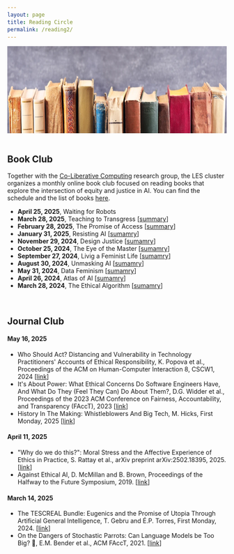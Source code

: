 ```yaml
---
layout: page
title: Reading Circle
permalink: /reading2/
---
```

<center><img src="/images/reading.png" width="1000" height="200" align="center"></center>

<br>

## Book Club
Together with the [Co-Liberative Computing](https://co-liberative-computing.github.io) research group, the LES cluster organizes a monthly online book club focused on reading books that explore the intersection of equity and justice in AI. You can find the schedule and the list of books [here](https://co-liberative-computing.github.io/books/).

* **April 25, 2025**, Waiting for Robots
* **March 28, 2025**, Teaching to Transgress [[summary](https://co-liberative-computing.github.io/summary/summary_teaching_to_transgress/)]
* **February 28, 2025**, The Promise of Access [[summary](https://co-liberative-computing.github.io/summary/summary_the_promise_of_access/)]
* **January 31, 2025**, Resisting AI [[sumamry](https://co-liberative-computing.github.io/summary/summary_resisting_ai/)]
* **November 29, 2024**, Design Justice [[sumamry](https://co-liberative-computing.github.io/summary/summary_design_justice/)]
* **October 25, 2024**, The Eye of the Master [[sumamry](https://co-liberative-computing.github.io/summary/summary_the_eye_of_the_master/)]
* **September 27, 2024**, Livig a Feminist Life [[sumamry](https://co-liberative-computing.github.io/summary/summary_living_a_feminist_life/)]
* **August 30, 2024**, Unmasking AI [[sumamry](https://co-liberative-computing.github.io/summary/summary_unmasking_ai/)]
* **May 31, 2024**, Data Feminism [[sumamry](https://co-liberative-computing.github.io/summary/summary_data_feminism/)]
* **April 26, 2024**, Atlas of AI [[sumamry](https://co-liberative-computing.github.io/summary/summary_atlas_of_ai/)]
* **March 28, 2024**, The Ethical Algorithm [[sumamry](https://co-liberative-computing.github.io/summary/summary_the_ethical_algorithm/)]

<br>

## Journal Club

#### **May 16, 2025**
* Who Should Act? Distancing and Vulnerability in Technology Practitioners' Accounts of Ethical Responsibility, K. Popova et al., Proceedings of the ACM on Human-Computer Interaction 8, CSCW1, 2024 [[link](https://dl.acm.org/doi/abs/10.1145/3637434)]
* It's About Power: What Ethical Concerns Do Software Engineers Have, And What Do They (Feel They Can) Do About Them?, D.G. Widder et al., Proceedings of the 2023 ACM Conference on Fairness, Accountability, and Transparency (FAccT), 2023 [[link](https://dl.acm.org/doi/10.1145/3593013.3594012)]
* History In The Making: Whistleblowers And Big Tech, M. Hicks, First Monday, 2025 [[link](https://firstmonday.org/ojs/index.php/fm/article/view/14117)]

#### **April 11, 2025**
* "Why do we do this?": Moral Stress and the Affective Experience of Ethics in Practice, S. Rattay et al., arXiv preprint arXiv:2502.18395, 2025. [[link](https://arxiv.org/pdf/2502.18395)]
* Against Ethical AI, D. McMillan and B. Brown, Proceedings of the Halfway to the Future Symposium, 2019. [[link](https://dl.acm.org/doi/pdf/10.1145/3363384.3363393?casa_token=f42ww1tTjA0AAAAA:vw5RBYSXn6BGw7Bb-jIdyd237JGc77r5bjaA7ReoThH4vvuCDMIH3qabJwd0ueZFxAU9GZiTxheY6g)]

#### **March 14, 2025**
* The TESCREAL Bundle: Eugenics and the Promise of Utopia Through Artificial General Intelligence, T. Gebru and É.P. Torres, First Monday, 2024. [[link](https://firstmonday.org/ojs/index.php/fm/article/view/13636/11606)]
* On the Dangers of Stochastic Parrots: Can Language Models be Too Big? 🦜, E.M. Bender et al., ACM FAccT, 2021. [[link](https://dl.acm.org/doi/pdf/10.1145/3442188.3445922)]
